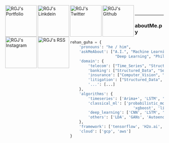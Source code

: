<a href="https://rehanguha.github.io/" target="_blank" rel="noopener noreferrer">
  <img align="left" alt="RGJ's Portfolio" width="100px" src="https://img.shields.io/badge/website-000000?style=for-the-badge&logo=About.me&logoColor=white" />
</a>
<a href="https://www.linkedin.com/in/rehanguha/" target="_blank" rel="noopener noreferrer">
  <img align="left" alt="RGJ's Linkdein" width="100px" src="https://img.shields.io/badge/Linkedin-0A66C2?style=for-the-badge&logo=Linkedin&logoColor=white" />
</a>
<a href="https://twitter.com/rehan_guha" target="_blank" rel="noopener noreferrer">
  <img align="left" alt="RGJ's Twitter" width="100px" src="https://img.shields.io/badge/Twitter-1DA1F2?style=for-the-badge&logo=Twitter&logoColor=white" />
</a>
<a href="https://github.com/rehanguha" target="_blank" rel="noopener noreferrer">
  <img align="left" alt="RGJ's Github" width="100px" src="https://img.shields.io/badge/Github-181717?style=for-the-badge&logo=Github&logoColor=white" />
</a>
<a href="https://www.instagram.com/rehan.guha/" target="_blank" rel="noopener noreferrer">
  <img align="left" alt="RGJ's Instagram" width="100px" src="https://img.shields.io/badge/Instagram-E4405F?style=for-the-badge&logo=instagram&logoColor=white" />
</a>
<a href="https://rehanguha.github.io/feed.xml" target="_blank" rel="noopener noreferrer">
  <img align="left" alt="RGJ's RSS" width="100px" src="https://img.shields.io/badge/RSS-FFA500?style=for-the-badge&logo=rss&logoColor=white" />
</a>

<br>
<hr/>

### aboutMe.py

```python
rehan_guha = {
    'pronouns': "he / him",
    'askMeAbout': ["A.I.", "Machine Learning", "Data Science", 
                    "Deep Learning", "Philosophy"],
    'domain': {
        'telecom': ["Time_Series", "Structured_Data"],
        'banking': ["Structured_Data", "Semi_Structured_Data"],
        'insurance': ["Computer_Vision", "NLP"],
        'litigation': ["Structured_Data", "Topic_Modelling"],
        '...': [...]
    },
    'algorithms': {
        'timeseries': ['Arima+', 'LSTM', 'FBProphet', '...'],
        'classical_ml': ['probabilistic_modelling', 'graphical_modelling', 
                            'xgboost', 'lightgbm', '...'],
        'deep_learning': ['CNN', 'LSTM', 'CRF', 'RBMs', 'SOMs', '...'],
        'others': ['LDA', 'GANs', 'Autoencoders', '...']
    },
    'framework': ['tensorflow', 'H2o.ai', 'sklearn'],
    'cloud': ['gcp', 'aws']
}
```
<!---
<br>

<p><img align="left" src="https://github-readme-stats.vercel.app/api?username=rehanguha&bg_color=1,e96443,904e99&title_color=fff&text_color=fff&show_icons=true" /></p>
<p><img align="center" src="https://github-readme-streak-stats.herokuapp.com?user=rehanguha&theme=flag-india&hide_border=true&date_format=M%20j%5B%2C%20Y%5D" /></p>
---!>
